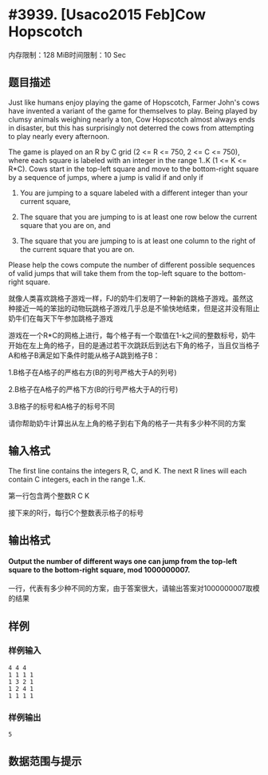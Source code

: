 # #3939. [Usaco2015 Feb]Cow Hopscotch

内存限制：128 MiB时间限制：10 Sec

## 题目描述

Just like humans enjoy playing the game of Hopscotch, Farmer John's cows have invented a variant of the game for themselves to play. Being played by clumsy animals weighing nearly a ton, Cow Hopscotch almost always ends in disaster, but this has surprisingly not deterred the cows from attempting to play nearly every afternoon.

The game is played on an R by C grid (2 <= R <= 750, 2 <= C <= 750), where each square is labeled with an integer in the range 1..K (1 <= K <= R*C). Cows start in the top-left square and move to the bottom-right square by a sequence of jumps, where a jump is valid if and only if

1) You are jumping to a square labeled with a different integer than your current square,

2) The square that you are jumping to is at least one row below the current square that you are on, and

3) The square that you are jumping to is at least one column to the right of the current square that you are on.

Please help the cows compute the number of different possible sequences of valid jumps that will take them from the top-left square to the bottom-right square.

就像人类喜欢跳格子游戏一样，FJ的奶牛们发明了一种新的跳格子游戏。虽然这种接近一吨的笨拙的动物玩跳格子游戏几乎总是不愉快地结束，但是这并没有阻止奶牛们在每天下午参加跳格子游戏 

游戏在一个R*C的网格上进行，每个格子有一个取值在1-k之间的整数标号，奶牛开始在左上角的格子，目的是通过若干次跳跃后到达右下角的格子，当且仅当格子A和格子B满足如下条件时能从格子A跳到格子B： 

1.B格子在A格子的严格右方(B的列号严格大于A的列号) 

2.B格子在A格子的严格下方(B的行号严格大于A的行号) 

3.B格子的标号和A格子的标号不同 

请你帮助奶牛计算出从左上角的格子到右下角的格子一共有多少种不同的方案

## 输入格式

The first line contains the integers R, C, and K. The next R lines will each contain C integers, each in the range 1..K.

第一行包含两个整数R C K 

接下来的R行，每行C个整数表示格子的标号

## 输出格式

#### Output the number of different ways one can jump from the top-left square to the bottom-right square, mod 1000000007.

一行，代表有多少种不同的方案，由于答案很大，请输出答案对1000000007取模的结果

## 样例

### 样例输入

    
    4 4 4
    1 1 1 1
    1 3 2 1
    1 2 4 1
    1 1 1 1
    

### 样例输出

    
    5
    

## 数据范围与提示
